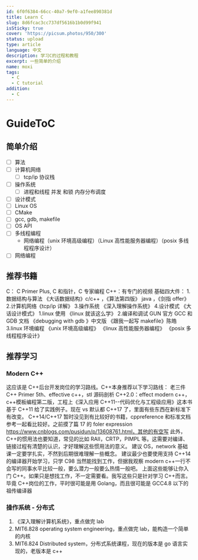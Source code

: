 ```yaml
---
id: 6f0f6384-66cc-40a7-9ef0-a1fee890381d
title: Learn C
slug: 8d6fcac3cc737df5616b1b0d99f941
isSticky: true
cover: 'https://picsum.photos/950/300'
status: upload
type: article
language: 中文
description: 学习C的过程和教程
excerpt: 一些简单的介绍
name: moxi
tags:
  - C
  - C tutorial
addition:
  - C
---
```


# GuideToC

## 简单介绍

- [ ] 算法
- [ ] 计算机网络
  - [ ] tcp/ip 协议栈
- [ ] 操作系统
  - [ ] 进程和线程 并发 和锁 内存分布调度
- [ ] 设计模式
- [ ] Linux OS
- [ ] CMake
- [ ] gcc, gdb, makefile
- [ ] OS API
- [ ] 多线程编程
  - 网络编程（unix 环境高级编程）（Linux 高性能服务器编程）（posix 多线程程序设计）
- [ ] 网络编程

## 推荐书籍

C： C Primer Plus, C 和指针，C 专家编程
C++：有专门的视频
基础四大件： 1.数据结构与算法 《大话数据结构》c/c++ ，《算法第四版》 java ，《剑指 offer》 2.计算机网络《tcp/ip 详解》 3.操作系统 《深入理解操作系统》 4.设计模式 《大话设计模式》
1.linux 使用
《linux 就该这么学》 2.编译和调试
GUN 官方 GCC 和 GDB 文档
《debugging with gdb 》中文版
《跟我一起写 makefile》陈皓
3.linux 环境编程
《unix 环境高级编程》
《linux 高性能服务器编程》
《posix 多线程程序设计》

## 推荐学习

### Modern C++

这应该是 C++后台开发岗位的学习路线。C++本身推荐以下学习路线：
老三件 C++ Primer 5th、effective c++，stl 源码剖析
C++2.0：effect modern c++，c++模板编程第二版，工程上《深入应用 C++11--代码优化与工程级应用》这本书基于 C++11 给了实践例子。现在 vs 默认都 C++17 了，里面有些东西在新标准下有改变。
C++14/C++17 暂时没见到有比较好的书籍，cppreference 和标准文档参考一起看比较好。之前摸了篇 17 的 foler expression https://www.cnblogs.com/pusidun/p/13608761.html，其他的有空写
此外，C++的惯用法也要知道，常见的比如 RAII，CRTP，PIMPL 等。这需要对编译、链接过程有清楚的认识，才好理解这些惯用法的意义。
建议 OS，network 基础课一定要学扎实，不然到后期很难理解一些概念。
建议最少也要使用支持 C++14 的编译器开始学习，只学 C98 当然能找到工作，但据我观察 modern c++一行不会写的同事水平比较一般，要么潜力一般要么热情一般吧。
上面这些能够让你入门 C++。如果只是想找工作，不一定需要看。我写这些只是针对学习 C++而言。毕竟 C++岗位的工作，平时很可能是用 Golang，而且很可能是 GCC4.8 以下的祖传编译器

### 操作系统 - 分布式

1. 《深入理解计算机系统》，重点做完 lab
2. MIT6.828 operating system engineering，重点做完 lab，能构造一个简单的内核
3. MIT6.824 Distributed system，分布式系统课程，现在的版本是 go 语言实现的，老版本是 c++
